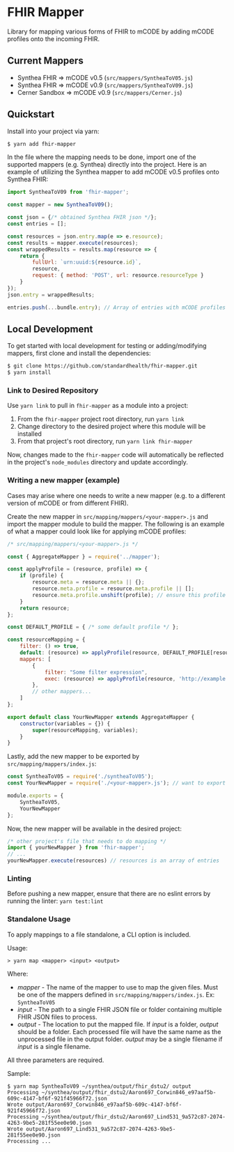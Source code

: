 # FHIR Mapper

Library for mapping various forms of FHIR to mCODE by adding mCODE profiles onto the incoming FHIR. 

## Current Mappers
* Synthea FHIR => mCODE v0.5 (`src/mappers/SyntheaToV05.js`)
* Synthea FHIR => mCODE v0.9 (`src/mappers/SyntheaToV09.js`)
* Cerner Sandbox => mCODE v0.9 (`src/mappers/Cerner.js`)

## Quickstart

Install into your project via yarn:

``` bash
$ yarn add fhir-mapper
```

In the file where the mapping needs to be done, import one of the supported mappers (e.g. Synthea) directly into the project. Here is an example of utilizing the Synthea mapper to add mCODE v0.5 profiles onto Synthea FHIR:

``` JavaScript
import SyntheaToV09 from 'fhir-mapper';

const mapper = new SyntheaToV09();

const json = {/* obtained Synthea FHIR json */};
const entries = [];

const resources = json.entry.map(e => e.resource);
const results = mapper.execute(resources);
const wrappedResults = results.map(resource => {
    return {
        fullUrl: `urn:uuid:${resource.id}`,
        resource,
        request: { method: 'POST', url: resource.resourceType }
    }
});
json.entry = wrappedResults;

entries.push(...bundle.entry); // Array of entries with mCODE profiles
```

## Local Development

To get started with local development for testing or adding/modifying mappers, first clone and install the dependencies:

``` bash
$ git clone https://github.com/standardhealth/fhir-mapper.git
$ yarn install
```

### Link to Desired Repository

Use `yarn link` to pull in `fhir-mapper` as a module into a project:

1. From the `fhir-mapper` project root directory, run `yarn link`
2. Change directory to the desired project where this module will be installed
3. From that project's root directory, run `yarn link fhir-mapper`

Now, changes made to the `fhir-mapper` code will automatically be reflected in the project's `node_modules` directory and update accordingly.

### Writing a new mapper (example)

Cases may arise where one needs to write a new mapper (e.g. to a different version of mCODE or from different FHIR).

Create the new mapper in `src/mapping/mappers/<your-mapper>.js` and import the mapper module to build the mapper. The following is an example of what a mapper could look like for applying mCODE profiles:

``` JavaScript
/* src/mapping/mappers/<your-mapper>.js */

const { AggregateMapper } = require('../mapper');

const applyProfile = (resource, profile) => {
    if (profile) {
        resource.meta = resource.meta || {};
        resource.meta.profile = resource.meta.profile || [];
        resource.meta.profile.unshift(profile); // ensure this profile is first in the list
    }
    return resource;
};

const DEFAULT_PROFILE = { /* some default profile */ };

const resourceMapping = {
    filter: () => true,
    default: (resource) => applyProfile(resource, DEFAULT_PROFILE[resource.resourceType]),
    mappers: [
        {
            filter: "Some filter expression",
            exec: (resource) => applyProfile(resource, 'http://example.com/ExampleResource')
        },
        // other mappers...
    ]
};

export default class YourNewMapper extends AggregateMapper {
    constructor(variables = {}) {
        super(resourceMapping, variables);
    }
}
```

Lastly, add the new mapper to be exported by `src/mapping/mappers/index.js`:

``` JavaScript
const SyntheaToV05 = require('./syntheaToV05');
const YourNewMapper = require('./<your-mapper>.js'); // want to export new mapper to use in project

module.exports = {
    SyntheaToV05,
    YourNewMapper
};
```

Now, the new mapper will be available in the desired project:

``` JavaScript
/* other project's file that needs to do mapping */
import { yourNewMapper } from 'fhir-mapper';
// ...
yourNewMapper.execute(resources) // resources is an array of entries
```

### Linting

Before pushing a new mapper, ensure that there are no eslint errors by running the linter: `yarn test:lint`

### Standalone Usage

To apply mappings to a file standalone, a CLI option is included. 

Usage:
```
> yarn map <mapper> <input> <output>
```
Where:
 - *mapper* - The name of the mapper to use to map the given files. Must be one of the mappers defined in `src/mapping/mappers/index.js`. Ex: `SyntheaToV05`
 - *input* - The path to a single FHIR JSON file or folder containing multiple FHIR JSON files to process.
 - *output* - The location to put the mapped file. If *input* is a folder, *output* should be a folder. Each processed file will have the same name as the unprocessed file in the output folder. *output* may be a single filename if *input* is a single filename.

 All three parameters are required.

 Sample:

 ```
$ yarn map SyntheaToV09 ~/synthea/output/fhir_dstu2/ output
Processing ~/synthea/output/fhir_dstu2/Aaron697_Corwin846_e97aaf5b-609c-4147-bf6f-921f45966f72.json
Wrote output/Aaron697_Corwin846_e97aaf5b-609c-4147-bf6f-921f45966f72.json
Processing ~/synthea/output/fhir_dstu2/Aaron697_Lind531_9a572c87-2074-4263-9be5-281f55ee0e90.json
Wrote output/Aaron697_Lind531_9a572c87-2074-4263-9be5-281f55ee0e90.json
Processing ...
 ```